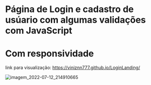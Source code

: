 # Página de Login e cadastro de usúario com algumas validações com JavaScript
# Com responsividade 

link para visualização: https://viniznn777.github.io/LoginLanding/


![imagem_2022-07-12_214910665](https://user-images.githubusercontent.com/103951509/178624896-72059343-e7e6-4a5d-9a66-f156ed78ff72.png)

